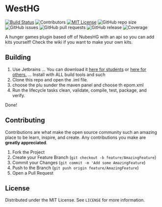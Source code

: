 WestHG
=======
[![Build Status](https://travis-ci.com/ethanaldrich9986/WestHG.svg?branch=master)](https://travis-ci.com/ethanaldrich9986/WestHG) 
![Contributors][contributors-shield] 
[![MIT License][license-shield]][license-url]
![GitHub repo size][repo-size]
![GitHub issues][repo-issues]
![GitHub pull requests][repo-pulls]
![GitHub release][repo-version]
![Coverage][coverage]

A hunger games plugin based off of NubesHG with an api so you can add kits yourself!
Check the wiki if you want to make your own kits.

<!-- BUILDING -->
## Building

1. Use Jetbrains
... You can download it [here for students](https://www.jetbrains.com/student/) or [here for others.](https://www.jetbrains.com/idea/)
... Install with ALL build tools and such
2. Clone this repo and open the .iml file.
3. choose the plu sunder the maven panel and choose th epom.xml
4. Run the lifecycle tasks clean, validate, compile, test, package, and verify.

Done!

<!-- CONTRIBUTING -->
## Contributing

Contributions are what make the open source community such an amazing place to be learn, inspire, and create. Any contributions you make are **greatly appreciated**.

1. Fork the Project
2. Create your Feature Branch (`git checkout -b feature/AmazingFeature`)
3. Commit your Changes (`git commit -m 'Add some AmazingFeature`)
4. Push to the Branch (`git push origin feature/AmazingFeature`)
5. Open a Pull Request



<!-- LICENSE -->
## License

Distributed under the MIT License. See `LICENSE` for more information.




<!-- MARKDOWN LINKS & IMAGES -->
[contributors-shield]: 	https://img.shields.io/badge/contributors-2-orange.svg?style=flat-square
[license-shield]: https://img.shields.io/badge/license-MIT-blue.svg?style=flat-square
[license-url]: https://choosealicense.com/licenses/mit
[repo-size]: https://img.shields.io/github/repo-size/ethanaldrich9986/WestHG.svg?style=flat-square
[repo-issues]: https://img.shields.io/github/issues-raw/ethanaldrich9986/WestHG.svg?style=flat-square
[repo-pulls]: https://img.shields.io/github/issues-pr-raw/ethanaldrich9986/WestHG.svg?style=flat-square
[repo-version]: https://img.shields.io/github/release/ethanaldrich9986/WestHG.svg?style=flat-square
[coverage]: https://coveralls.io/repos/github/ethanaldrich9986/WestHG/badge.svg?branch=master
